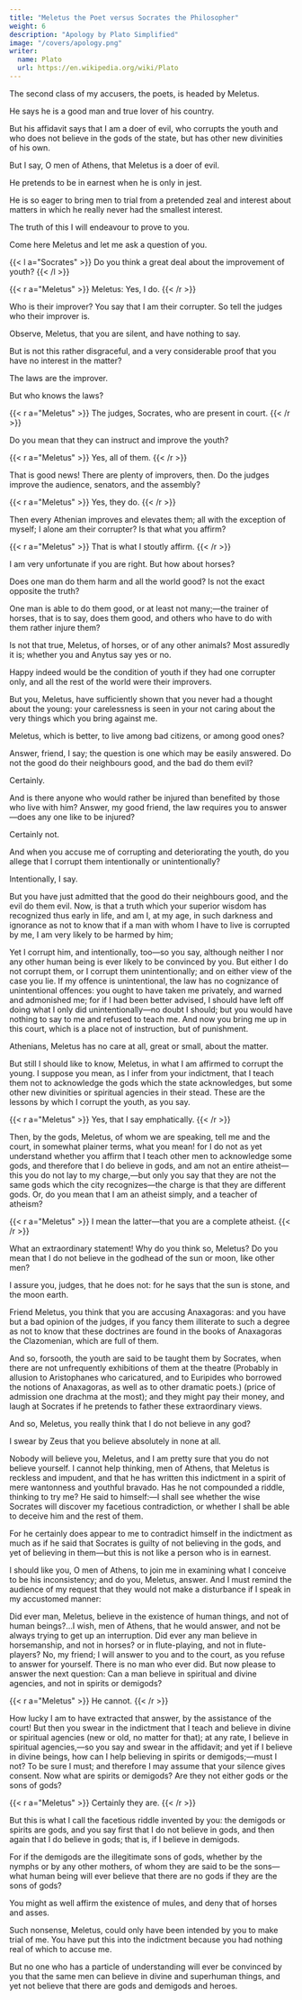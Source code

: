 ```yaml
---
title: "Meletus the Poet versus Socrates the Philosopher"
weight: 6
description: "Apology by Plato Simplified"
image: "/covers/apology.png"
writer:
  name: Plato
  url: https://en.wikipedia.org/wiki/Plato
---
```



The second class of my accusers, the poets, is headed by Meletus.

He says he is a good man and true lover of his country. 

But his affidavit says that I am a doer of evil, who corrupts the youth and who does not believe in the gods of the state, but has other new divinities of his own. 

But I say, O men of Athens, that Meletus is a doer of evil.

He pretends to be in earnest when he is only in jest.

He is so eager to bring men to trial from a pretended zeal and interest about matters in which he really never had the smallest interest. 

The truth of this I will endeavour to prove to you.

Come here Meletus and let me ask a question of you. 


{{< l a="Socrates" >}}
Do you think a great deal about the improvement of youth?
{{< /l >}}


{{< r a="Meletus" >}}
Meletus: Yes, I do.
{{< /r >}}


Who is their improver? You say that I am their corrupter.
So tell the judges who their improver is.

Observe, Meletus, that you are silent, and have nothing to say. 

But is not this rather disgraceful, and a very considerable proof that you have no interest in the matter?

The laws are the improver.

But who knows the laws?

{{< r a="Meletus" >}}
The judges, Socrates, who are present in court.
{{< /r >}}


Do you mean that they can instruct and improve the youth?


{{< r a="Meletus" >}}
Yes, all of them.
{{< /r >}}


That is good news!  There are plenty of improvers, then.  Do the judges improve the audience, senators, and the assembly?


{{< r a="Meletus" >}}
Yes, they do.
{{< /r >}}

Then every Athenian improves and elevates them; all with the exception of myself; 
I alone am their corrupter? Is that what you affirm?

{{< r a="Meletus" >}}
That is what I stoutly affirm.
{{< /r >}}


I am very unfortunate if you are right. 
But how about horses? 

Does one man do them harm and all the world good? 
Is not the exact opposite the truth? 

One man is able to do them good, or at least not many;—the trainer of horses, that is to say, does them good, and others who have to do with them rather injure them? 

Is not that true, Meletus, of horses, or of any other animals? 
Most assuredly it is; whether you and Anytus say yes or no. 

Happy indeed would be the condition of youth if they had one corrupter only, and all the rest of the world were their improvers. 

But you, Meletus, have sufficiently shown that you never had a thought about the young: your carelessness is seen in your not caring about the very things which you bring against me.

Meletus, which is better, to live among bad citizens, or among good ones? 

Answer, friend, I say; the question is one which may be easily answered. Do not the good do their neighbours good, and the bad do them evil?

Certainly.

And is there anyone who would rather be injured than benefited by those who live with him? Answer, my good friend, the law requires you to answer—does any one like to be injured?

Certainly not.

And when you accuse me of corrupting and deteriorating the youth, do you allege that I corrupt them intentionally or unintentionally?

Intentionally, I say.

But you have just admitted that the good do their neighbours good, and the evil do them evil. Now, is that a truth which your superior wisdom has recognized thus early in life, and am I, at my age, in such darkness and ignorance as not to know that if a man with whom I have to live is corrupted by me, I am very likely to be harmed by him;

Yet I corrupt him, and intentionally, too—so you say, although neither I nor any other human being is ever likely to be convinced by you. But either I do not corrupt them, or I corrupt them unintentionally; and on either view of the case you lie. If my offence is unintentional, the law has no cognizance of unintentional offences: you ought to have taken me privately, and warned and admonished me; for if I had been better advised, I should have left off doing what I only did unintentionally—no doubt I should; but you would have nothing to say to me and refused to teach me. And now you bring me up in this court, which is a place not of instruction, but of punishment.

Athenians, Meletus has no care at all, great or small, about the matter.

But still I should like to know, Meletus, in what I am affirmed to corrupt the young. I suppose you mean, as I infer from your indictment, that I teach them not to acknowledge the gods which the state acknowledges, but some other new divinities or spiritual agencies in their stead. These are the lessons by which I corrupt the youth, as you say.


{{< r a="Meletus" >}}
Yes, that I say emphatically.
{{< /r >}}


Then, by the gods, Meletus, of whom we are speaking, tell me and the court, in somewhat plainer terms, what you mean! for I do not as yet understand whether you affirm that I teach other men to acknowledge some gods, and therefore that I do believe in gods, and am not an entire atheist—this you do not lay to my charge,—but only you say that they are not the same gods which the city recognizes—the charge is that they are different gods. Or, do you mean that I am an atheist simply, and a teacher of atheism?


{{< r a="Meletus" >}}
I mean the latter—that you are a complete atheist.
{{< /r >}}


What an extraordinary statement! Why do you think so, Meletus? Do you mean that I do not believe in the godhead of the sun or moon, like other men?

I assure you, judges, that he does not: for he says that the sun is stone, and the moon earth.

Friend Meletus, you think that you are accusing Anaxagoras: and you have but a bad opinion of the judges, if you fancy them illiterate to such a degree as not to know that these doctrines are found in the books of Anaxagoras the Clazomenian, which are full of them. 

And so, forsooth, the youth are said to be taught them by Socrates, when there are not unfrequently exhibitions of them at the theatre (Probably in allusion to Aristophanes who caricatured, and to Euripides who borrowed the notions of Anaxagoras, as well as to other dramatic poets.) (price of admission one drachma at the most); and they might pay their money, and laugh at Socrates if he pretends to father these extraordinary views. 

And so, Meletus, you really think that I do not believe in any god?

I swear by Zeus that you believe absolutely in none at all.

Nobody will believe you, Meletus, and I am pretty sure that you do not believe yourself. I cannot help thinking, men of Athens, that Meletus is reckless and impudent, and that he has written this indictment in a spirit of mere wantonness and youthful bravado. Has he not compounded a riddle, thinking to try me? He said to himself:—I shall see whether the wise Socrates will discover my facetious contradiction, or whether I shall be able to deceive him and the rest of them. 

For he certainly does appear to me to contradict himself in the indictment as much as if he said that Socrates is guilty of not believing in the gods, and yet of believing in them—but this is not like a person who is in earnest.

I should like you, O men of Athens, to join me in examining what I conceive to be his inconsistency; and do you, Meletus, answer. And I must remind the audience of my request that they would not make a disturbance if I speak in my accustomed manner:

Did ever man, Meletus, believe in the existence of human things, and not of human beings?...I wish, men of Athens, that he would answer, and not be always trying to get up an interruption. Did ever any man believe in horsemanship, and not in horses? or in flute-playing, and not in flute-players? No, my friend; I will answer to you and to the court, as you refuse to answer for yourself. There is no man who ever did. But now please to answer the next question: Can a man believe in spiritual and divine agencies, and not in spirits or demigods?


{{< r a="Meletus" >}}
He cannot.
{{< /r >}}


How lucky I am to have extracted that answer, by the assistance of the court! But then you swear in the indictment that I teach and believe in divine or spiritual agencies (new or old, no matter for that); at any rate, I believe in spiritual agencies,—so you say and swear in the affidavit; and yet if I believe in divine beings, how can I help believing in spirits or demigods;—must I not? To be sure I must; and therefore I may assume that your silence gives consent. Now what are spirits or demigods? Are they not either gods or the sons of gods?


{{< r a="Meletus" >}}
Certainly they are.
{{< /r >}}


But this is what I call the facetious riddle invented by you: the demigods or spirits are gods, and you say first that I do not believe in gods, and then again that I do believe in gods; that is, if I believe in demigods. 

For if the demigods are the illegitimate sons of gods, whether by the nymphs or by any other mothers, of whom they are said to be the sons—what human being will ever believe that there are no gods if they are the sons of gods? 

You might as well affirm the existence of mules, and deny that of horses and asses. 

Such nonsense, Meletus, could only have been intended by you to make trial of me. 
You have put this into the indictment because you had nothing real of which to accuse me. 

But no one who has a particle of understanding will ever be convinced by you that the same men can believe in divine and superhuman things, and yet not believe that there are gods and demigods and heroes.

